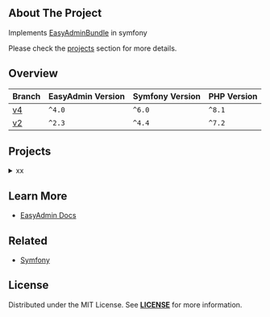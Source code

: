 ## About The Project
Implements [EasyAdminBundle][easy_admin_github] in symfony

Please check the [projects](#projects) section for more details.

## Overview
| Branch   | EasyAdmin Version | Symfony Version | PHP Version |
|----------|-------------------|-----------------|-------------|
| [v4][v4] | `^4.0`            | `^6.0`          | `^8.1`      | 
| [v2][v2] | `^2.3`            | `^4.4`          | `^7.2`      |


## Projects

<details><summary>xx</summary>  
<p>  

<img
src="url"
alt="xx"
width="50%"
/>

**Code:** xx
**Resources:**
- [xxx](xx)
  <br/>


#### Installation
```bash
git clone git@github.com:habibun/easy-admin-bundle.git
cd easy-admin-bundle
git checkout v2
symfony composer install
```

</p>
</details>

## Learn More
- [EasyAdmin Docs][easy_admin_docs]


## Related
- [Symfony](https://github.com/habibun/symfony)


## License
Distributed under the MIT License. See **[LICENSE][license]** for more information.


[//]: # (Links)
[license]: https://github.com/habibun/symfony-api-platform/blob/main/LICENSE
[symfony_website]: https://symfony.com/

[easy_admin_github]: https://github.com/EasyCorp/EasyAdminBundle
[easy_admin_docs]: https://symfony.com/bundles/EasyAdminBundle/current/index.html

[v4]: https://github.com/habibun/easy-admin-bundle/tree/v4
[v4_tt]: https://github.com/habibun/symfony-api-platform/tree/v2 "xx"

[v2]: https://github.com/habibun/easy-admin-bundle/tree/v2
[v2_tt]: https://github.com/habibun/symfony-api-platform/tree/v2 "xx"
